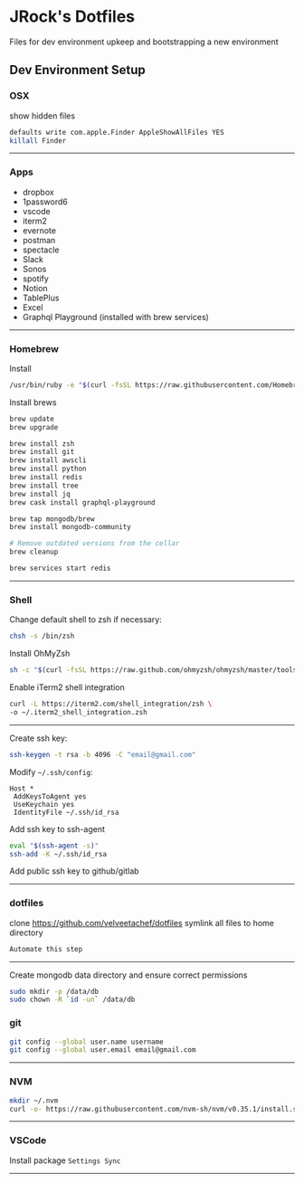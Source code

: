 # JRock's Dotfiles

Files for dev environment upkeep and bootstrapping a new environment

## Dev Environment Setup

### OSX
show hidden files
```bash
defaults write com.apple.Finder AppleShowAllFiles YES
killall Finder
```

---

### Apps
- dropbox
- 1password6
- vscode
- iterm2
- evernote
- postman
- spectacle
- Slack
- Sonos
- spotify
- Notion
- TablePlus
- Excel
- Graphql Playground (installed with brew services)

---

### Homebrew
Install
```bash
/usr/bin/ruby -e "$(curl -fsSL https://raw.githubusercontent.com/Homebrew/install/master/install)"
```

Install brews
```bash
brew update
brew upgrade

brew install zsh
brew install git
brew install awscli
brew install python
brew install redis
brew install tree
brew install jq
brew cask install graphql-playground

brew tap mongodb/brew
brew install mongodb-community

# Remove outdated versions from the cellar
brew cleanup

brew services start redis
```

---

### Shell
Change default shell to zsh if necessary:
```bash
chsh -s /bin/zsh
```

Install OhMyZsh
```bash
sh -c "$(curl -fsSL https://raw.github.com/ohmyzsh/ohmyzsh/master/tools/install.sh)"
```

Enable iTerm2 shell integration
```bash
curl -L https://iterm2.com/shell_integration/zsh \
-o ~/.iterm2_shell_integration.zsh
```

---

Create ssh key:
```bash
ssh-keygen -t rsa -b 4096 -C "email@gmail.com"
```

Modify `~/.ssh/config`:
```
Host *
 AddKeysToAgent yes
 UseKeychain yes
 IdentityFile ~/.ssh/id_rsa
```

Add ssh key to ssh-agent
```bash
eval "$(ssh-agent -s)"
ssh-add -K ~/.ssh/id_rsa
```

Add public ssh key to github/gitlab

---

### dotfiles
clone https://github.com/velveetachef/dotfiles
symlink all files to home directory
```bash
Automate this step
```

---

Create mongodb data directory and ensure correct permissions
```bash
sudo mkdir -p /data/db
sudo chown -R `id -un` /data/db
```

### git
```bash
git config --global user.name username
git config --global user.email email@gmail.com
```

---

### NVM

```bash
mkdir ~/.nvm
curl -o- https://raw.githubusercontent.com/nvm-sh/nvm/v0.35.1/install.sh | bash
```

---

### VSCode
Install package `Settings Sync`

---

